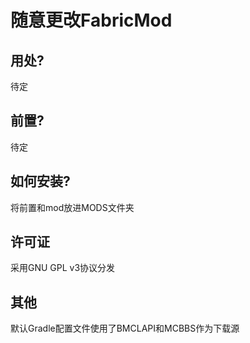 # 随意更改FabricMod

## 用处?
待定

## 前置?
待定

## 如何安装?
将前置和mod放进MODS文件夹

## 许可证
采用GNU GPL v3协议分发

## 其他
默认Gradle配置文件使用了BMCLAPI和MCBBS作为下载源
